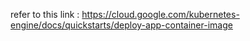 refer to this link : https://cloud.google.com/kubernetes-engine/docs/quickstarts/deploy-app-container-image